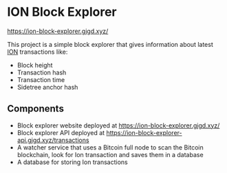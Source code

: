 # ION Block Explorer

https://ion-block-explorer.gjgd.xyz/

This project is a simple block explorer that gives information about latest [ION](https://github.com/decentralized-identity/ion) transactions like:

- Block height
- Transaction hash
- Transaction time
- Sidetree anchor hash

## Components

- Block explorer website deployed at https://ion-block-explorer.gjgd.xyz/
- Block explorer API deployed at https://ion-block-explorer-api.gjgd.xyz/transactions
- A watcher service that uses a Bitcoin full node to scan the Bitcoin blockchain, look for Ion transaction and saves them in a database
- A database for storing Ion transactions
